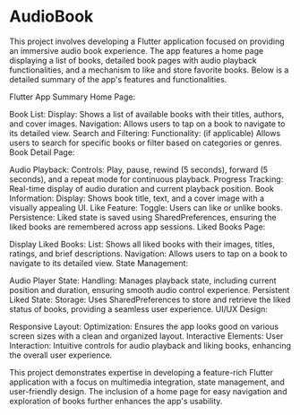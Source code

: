 # AudioBook
This project involves developing a Flutter application focused on providing an immersive audio book experience. The app features a home page displaying a list of books, detailed book pages with audio playback functionalities, and a mechanism to like and store favorite books. Below is a detailed summary of the app's features and functionalities.

Flutter App Summary
Home Page:

Book List:
Display: Shows a list of available books with their titles, authors, and cover images.
Navigation: Allows users to tap on a book to navigate to its detailed view.
Search and Filtering:
Functionality: (if applicable) Allows users to search for specific books or filter based on categories or genres.
Book Detail Page:

Audio Playback:
Controls: Play, pause, rewind (5 seconds), forward (5 seconds), and a repeat mode for continuous playback.
Progress Tracking: Real-time display of audio duration and current playback position.
Book Information:
Display: Shows book title, text, and a cover image with a visually appealing UI.
Like Feature:
Toggle: Users can like or unlike books.
Persistence: Liked state is saved using SharedPreferences, ensuring the liked books are remembered across app sessions.
Liked Books Page:

Display Liked Books:
List: Shows all liked books with their images, titles, ratings, and brief descriptions.
Navigation: Allows users to tap on a book to navigate to its detailed view.
State Management:

Audio Player State:
Handling: Manages playback state, including current position and duration, ensuring smooth audio control experience.
Persistent Liked State:
Storage: Uses SharedPreferences to store and retrieve the liked status of books, providing a seamless user experience.
UI/UX Design:

Responsive Layout:
Optimization: Ensures the app looks good on various screen sizes with a clean and organized layout.
Interactive Elements:
User Interaction: Intuitive controls for audio playback and liking books, enhancing the overall user experience.

This project demonstrates expertise in developing a feature-rich Flutter application with a focus on multimedia integration, state management, and user-friendly design. The inclusion of a home page for easy navigation and exploration of books further enhances the app's usability.
